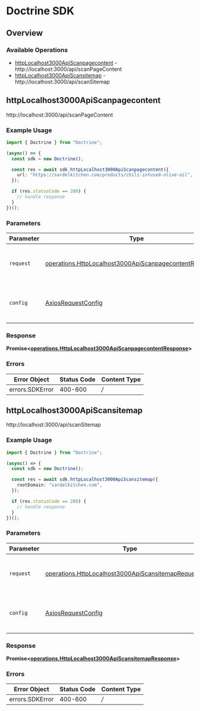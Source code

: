 # Doctrine SDK


## Overview

### Available Operations

* [httpLocalhost3000ApiScanpagecontent](#httplocalhost3000apiscanpagecontent) - http://localhost:3000/api/scanPageContent
* [httpLocalhost3000ApiScansitemap](#httplocalhost3000apiscansitemap) - http://localhost:3000/api/scanSitemap

## httpLocalhost3000ApiScanpagecontent

http://localhost:3000/api/scanPageContent

### Example Usage

```typescript
import { Doctrine } from "Doctrine";

(async() => {
  const sdk = new Doctrine();

  const res = await sdk.httpLocalhost3000ApiScanpagecontent({
    url: "https://sardelkitchen.com/products/chili-infused-olive-oil",
  });

  if (res.statusCode == 200) {
    // handle response
  }
})();
```

### Parameters

| Parameter                                                                                                                                  | Type                                                                                                                                       | Required                                                                                                                                   | Description                                                                                                                                |
| ------------------------------------------------------------------------------------------------------------------------------------------ | ------------------------------------------------------------------------------------------------------------------------------------------ | ------------------------------------------------------------------------------------------------------------------------------------------ | ------------------------------------------------------------------------------------------------------------------------------------------ |
| `request`                                                                                                                                  | [operations.HttpLocalhost3000ApiScanpagecontentRequestBody](../../sdk/models/operations/httplocalhost3000apiscanpagecontentrequestbody.md) | :heavy_check_mark:                                                                                                                         | The request object to use for the request.                                                                                                 |
| `config`                                                                                                                                   | [AxiosRequestConfig](https://axios-http.com/docs/req_config)                                                                               | :heavy_minus_sign:                                                                                                                         | Available config options for making requests.                                                                                              |


### Response

**Promise<[operations.HttpLocalhost3000ApiScanpagecontentResponse](../../sdk/models/operations/httplocalhost3000apiscanpagecontentresponse.md)>**
### Errors

| Error Object    | Status Code     | Content Type    |
| --------------- | --------------- | --------------- |
| errors.SDKError | 400-600         | */*             |

## httpLocalhost3000ApiScansitemap

http://localhost:3000/api/scanSitemap

### Example Usage

```typescript
import { Doctrine } from "Doctrine";

(async() => {
  const sdk = new Doctrine();

  const res = await sdk.httpLocalhost3000ApiScansitemap({
    rootDomain: "sardelkitchen.com",
  });

  if (res.statusCode == 200) {
    // handle response
  }
})();
```

### Parameters

| Parameter                                                                                                                          | Type                                                                                                                               | Required                                                                                                                           | Description                                                                                                                        |
| ---------------------------------------------------------------------------------------------------------------------------------- | ---------------------------------------------------------------------------------------------------------------------------------- | ---------------------------------------------------------------------------------------------------------------------------------- | ---------------------------------------------------------------------------------------------------------------------------------- |
| `request`                                                                                                                          | [operations.HttpLocalhost3000ApiScansitemapRequestBody](../../sdk/models/operations/httplocalhost3000apiscansitemaprequestbody.md) | :heavy_check_mark:                                                                                                                 | The request object to use for the request.                                                                                         |
| `config`                                                                                                                           | [AxiosRequestConfig](https://axios-http.com/docs/req_config)                                                                       | :heavy_minus_sign:                                                                                                                 | Available config options for making requests.                                                                                      |


### Response

**Promise<[operations.HttpLocalhost3000ApiScansitemapResponse](../../sdk/models/operations/httplocalhost3000apiscansitemapresponse.md)>**
### Errors

| Error Object    | Status Code     | Content Type    |
| --------------- | --------------- | --------------- |
| errors.SDKError | 400-600         | */*             |
